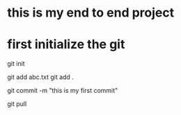 # this is my end to end project
# first initialize the git

git init

git add abc.txt
git add .

git commit -m "this is my first commit"

git pull